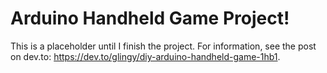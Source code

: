 # Arduino Handheld Game Project!

This is a placeholder until I finish the project.
For information, see the post on dev.to: https://dev.to/glingy/diy-arduino-handheld-game-1hb1.
